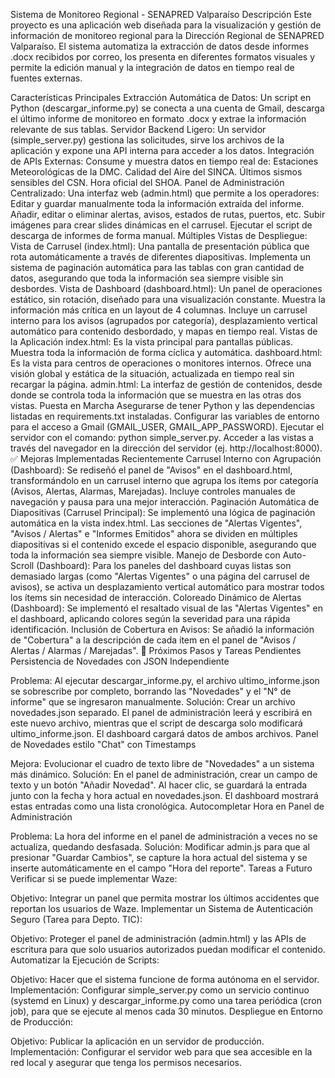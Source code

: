 Sistema de Monitoreo Regional - SENAPRED Valparaíso
Descripción
Este proyecto es una aplicación web diseñada para la visualización y gestión de información de monitoreo regional para la Dirección Regional de SENAPRED Valparaíso. El sistema automatiza la extracción de datos desde informes .docx recibidos por correo, los presenta en diferentes formatos visuales y permite la edición manual y la integración de datos en tiempo real de fuentes externas.

Características Principales
Extracción Automática de Datos: Un script en Python (descargar_informe.py) se conecta a una cuenta de Gmail, descarga el último informe de monitoreo en formato .docx y extrae la información relevante de sus tablas.
Servidor Backend Ligero: Un servidor (simple_server.py) gestiona las solicitudes, sirve los archivos de la aplicación y expone una API interna para acceder a los datos.
Integración de APIs Externas: Consume y muestra datos en tiempo real de:
Estaciones Meteorológicas de la DMC.
Calidad del Aire del SINCA.
Últimos sismos sensibles del CSN.
Hora oficial del SHOA.
Panel de Administración Centralizado: Una interfaz web (admin.html) que permite a los operadores:
Editar y guardar manualmente toda la información extraída del informe.
Añadir, editar o eliminar alertas, avisos, estados de rutas, puertos, etc.
Subir imágenes para crear slides dinámicas en el carrusel.
Ejecutar el script de descarga de informes de forma manual.
Múltiples Vistas de Despliegue:
Vista de Carrusel (index.html): Una pantalla de presentación pública que rota automáticamente a través de diferentes diapositivas. Implementa un sistema de paginación automática para las tablas con gran cantidad de datos, asegurando que toda la información sea siempre visible sin desbordes.
Vista de Dashboard (dashboard.html): Un panel de operaciones estático, sin rotación, diseñado para una visualización constante. Muestra la información más crítica en un layout de 4 columnas. Incluye un carrusel interno para los avisos (agrupados por categoría), desplazamiento vertical automático para contenido desbordado, y mapas en tiempo real.
Vistas de la Aplicación
index.html: Es la vista principal para pantallas públicas. Muestra toda la información de forma cíclica y automática.
dashboard.html: Es la vista para centros de operaciones o monitores internos. Ofrece una visión global y estática de la situación, actualizada en tiempo real sin recargar la página.
admin.html: La interfaz de gestión de contenidos, desde donde se controla toda la información que se muestra en las otras dos vistas.
Puesta en Marcha
Asegurarse de tener Python y las dependencias listadas en requirements.txt instaladas.
Configurar las variables de entorno para el acceso a Gmail (GMAIL_USER, GMAIL_APP_PASSWORD).
Ejecutar el servidor con el comando: python simple_server.py.
Acceder a las vistas a través del navegador en la dirección del servidor (ej. http://localhost:8000).
✅ Mejoras Implementadas Recientemente
Carrusel Interno con Agrupación (Dashboard): Se rediseñó el panel de "Avisos" en el dashboard.html, transformándolo en un carrusel interno que agrupa los ítems por categoría (Avisos, Alertas, Alarmas, Marejadas). Incluye controles manuales de navegación y pausa para una mejor interacción.
Paginación Automática de Diapositivas (Carrusel Principal): Se implementó una lógica de paginación automática en la vista index.html. Las secciones de "Alertas Vigentes", "Avisos / Alertas" e "Informes Emitidos" ahora se dividen en múltiples diapositivas si el contenido excede el espacio disponible, asegurando que toda la información sea siempre visible.
Manejo de Desborde con Auto-Scroll (Dashboard): Para los paneles del dashboard cuyas listas son demasiado largas (como "Alertas Vigentes" o una página del carrusel de avisos), se activa un desplazamiento vertical automático para mostrar todos los ítems sin necesidad de interacción.
Coloreado Dinámico de Alertas (Dashboard): Se implementó el resaltado visual de las "Alertas Vigentes" en el dashboard, aplicando colores según la severidad para una rápida identificación.
Inclusión de Cobertura en Avisos: Se añadió la información de "Cobertura" a la descripción de cada ítem en el panel de "Avisos / Alertas / Alarmas / Marejadas".
📝 Próximos Pasos y Tareas Pendientes
Persistencia de Novedades con JSON Independiente

Problema: Al ejecutar descargar_informe.py, el archivo ultimo_informe.json se sobrescribe por completo, borrando las "Novedades" y el "N° de informe" que se ingresaron manualmente.
Solución: Crear un archivo novedades.json separado. El panel de administración leerá y escribirá en este nuevo archivo, mientras que el script de descarga solo modificará ultimo_informe.json. El dashboard cargará datos de ambos archivos.
Panel de Novedades estilo "Chat" con Timestamps

Mejora: Evolucionar el cuadro de texto libre de "Novedades" a un sistema más dinámico.
Solución: En el panel de administración, crear un campo de texto y un botón "Añadir Novedad". Al hacer clic, se guardará la entrada junto con la fecha y hora actual en novedades.json. El dashboard mostrará estas entradas como una lista cronológica.
Autocompletar Hora en Panel de Administración

Problema: La hora del informe en el panel de administración a veces no se actualiza, quedando desfasada.
Solución: Modificar admin.js para que al presionar "Guardar Cambios", se capture la hora actual del sistema y se inserte automáticamente en el campo "Hora del reporte".
Tareas a Futuro
Verificar si se puede implementar Waze:

Objetivo: Integrar un panel que permita mostrar los últimos accidentes que reportan los usuarios de Waze.
Implementar un Sistema de Autenticación Seguro (Tarea para Depto. TIC):

Objetivo: Proteger el panel de administración (admin.html) y las APIs de escritura para que solo usuarios autorizados puedan modificar el contenido.
Automatizar la Ejecución de Scripts:

Objetivo: Hacer que el sistema funcione de forma autónoma en el servidor.
Implementación: Configurar simple_server.py como un servicio continuo (systemd en Linux) y descargar_informe.py como una tarea periódica (cron job), para que se ejecute al menos cada 30 minutos.
Despliegue en Entorno de Producción:

Objetivo: Publicar la aplicación en un servidor de producción.
Implementación: Configurar el servidor web para que sea accesible en la red local y asegurar que tenga los permisos necesarios.